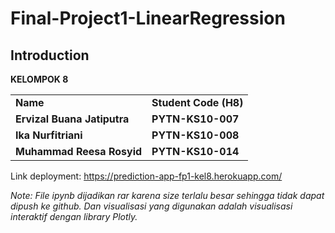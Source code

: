 # Final-Project1-LinearRegression
## Introduction
**KELOMPOK 8**
<table>
    <tr>
      <td><b>Name</b></td>
      <td><b>Student Code (H8)</b></td>
    </tr>
    <tr>
      <td><b>Ervizal Buana Jatiputra</b></td>
      <td><b>PYTN-KS10-007</b></td>
    </tr>
    <tr>
      <td><b>Ika Nurfitriani</b></td>
      <td><b>PYTN-KS10-008</b></td>
    </tr>
    <tr>
      <td><b>Muhammad Reesa Rosyid</b></td>
      <td><b>PYTN-KS10-014</b></td>
    </tr>
</table>

Link deployment: https://prediction-app-fp1-kel8.herokuapp.com/

*Note: File ipynb dijadikan rar karena size terlalu besar sehingga tidak dapat dipush ke github. Dan visualisasi yang digunakan adalah visualisasi interaktif dengan library Plotly.*
